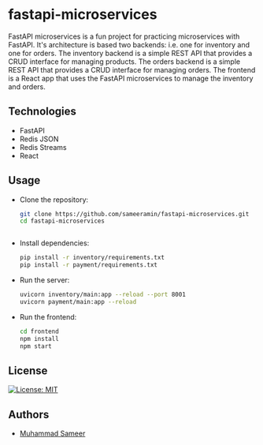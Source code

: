 # fastapi-microservices
FastAPI microservices is a fun project for practicing microservices with FastAPI. It's architecture is based two backends: i.e. one for inventory and one for orders. The inventory backend is a simple REST API that provides a CRUD interface for managing products. The orders backend is a simple REST API that provides a CRUD interface for managing orders. The frontend is a React app that uses the FastAPI microservices to manage the inventory and orders.

## Technologies
- FastAPI
- Redis JSON
- Redis Streams
- React

## Usage
- Clone the repository:
    ```bash
    git clone https://github.com/sameeramin/fastapi-microservices.git
    cd fastapi-microservices
    ```
    ```
- Install dependencies:
    ```bash
    pip install -r inventory/requirements.txt
    pip install -r payment/requirements.txt
    ```
- Run the server:
    ```bash
    uvicorn inventory/main:app --reload --port 8001
    uvicorn payment/main:app --reload
    ```
- Run the frontend:
    ```bash
    cd frontend
    npm install
    npm start
    ```

## License
[![License: MIT](https://img.shields.io/badge/License-MIT-yellow.svg)](https://opensource.org/licenses/MIT)

## Authors
- [Muhammad Sameer](https://github.com/sameeramin)



